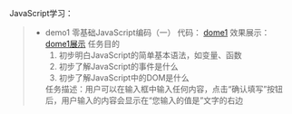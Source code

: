 JavaScript学习：
> * demo1
    零基础JavaScript编码（一）
    代码：  [dome1](https://github.com/DayangLee/Programming-learning/blob/master/JavaScript/demo1)
    效果展示： [dome1展示](https://dayanglee.github.io/Programming-learning/JavaScript/demo1/index.html)
    任务目的
    <ol>
    <li>初步明白JavaScript的简单基本语法，如变量、函数</li>
    <li>初步了解JavaScript的事件是什么</li>
    <li>初步了解JavaScript中的DOM是什么</li>
    </ol>
    任务描述：用户可以在输入框中输入任何内容，点击“确认填写”按钮后，用户输入的内容会显示在“您输入的值是”文字的右边
